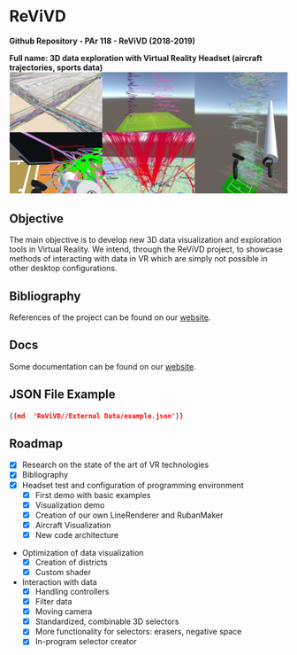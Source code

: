 # ReViVD
**Github Repository - PAr 118 - ReViVD (2018-2019)**

**Full name: 3D data exploration with Virtual Reality Headset (aircraft trajectories, sports data)**
![picture](docs/assets/img/teaser_website.png)

## Objective
The main objective is to develop new 3D data visualization and exploration tools in Virtual Reality. We intend, through the ReViVD project, to showcase methods of interacting with data in VR which are simply not possible in other desktop configurations.

## Bibliography
References of the project can be found on our [website](https://amigocap.github.io/ReViVD/bibliography/).

## Docs
Some documentation can be found on our [website](https://amigocap.github.io/ReViVD/documentation/).

## JSON File Example
```json
{{md  'ReViVD//External Data/example.json'}}
```


## Roadmap
- [x] Research on the state of the art of VR technologies
- [x] Bibliography
- [x] Headset test and configuration of programming environment
   - [x] First demo with basic examples
   - [x] Visualization demo
   - [x] Creation of our own LineRenderer and RubanMaker
   - [x] Aircraft Visualization
   - [x] New code architecture
- Optimization of data visualization
   - [x] Creation of districts
   - [x] Custom shader
- Interaction with data
   - [x] Handling controllers
   - [x] Filter data
   - [x] Moving camera
   - [x] Standardized, combinable 3D selectors
   - [x] More functionality for selectors: erasers, negative space
   - [x] In-program selector creator
